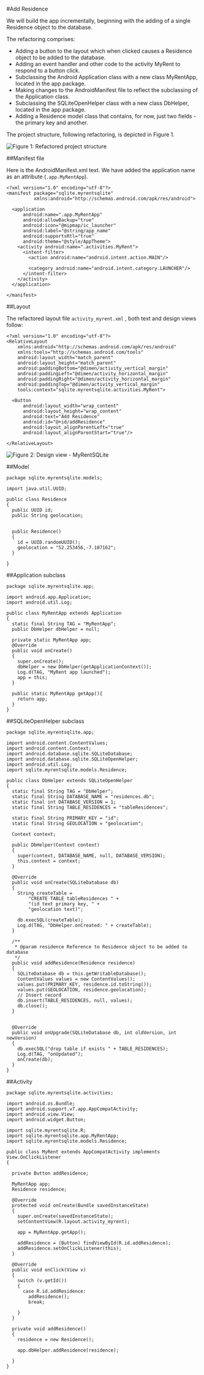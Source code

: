 #Add Residence

We will build the app incrementally, beginning with the adding of a single Residence object to the database. 

The refactoring comprises:

- Adding a button to the layout which when clicked causes a Residence object to be added to the database.
- Adding an event handler and other code to the activity MyRent to respond to a button click.
- Subclassing the Android Application class with a new class MyRentApp, located in the app package.
- Making changes to the AndroidManifest file to reflect the subclassing of the Application class.
- Subclassing the SQLiteOpenHelper class with a new class DbHelper, located in the app package.
- Adding a Residence model class that contains, for now, just two fields - the primary key and another.

The project structure, following refactoring, is depicted in Figure 1.

![Figure 1: Refactored project structure](img/11.png)

##Manifest file

Here is the AndroidManifest.xml text. We have added the application name as an attribute (`.app.MyRentApp`).

```
<?xml version="1.0" encoding="utf-8"?>
<manifest package="sqlite.myrentsqlite"
          xmlns:android="http://schemas.android.com/apk/res/android">

  <application
      android:name=".app.MyRentApp"
      android:allowBackup="true"
      android:icon="@mipmap/ic_launcher"
      android:label="@string/app_name"
      android:supportsRtl="true"
      android:theme="@style/AppTheme">
    <activity android:name=".activities.MyRent">
      <intent-filter>
        <action android:name="android.intent.action.MAIN"/>

        <category android:name="android.intent.category.LAUNCHER"/>
      </intent-filter>
    </activity>
  </application>

</manifest>

```

##Layout

The refactored layout file `activity_myrent.xml` , both text and design views follow:

```
<?xml version="1.0" encoding="utf-8"?>
<RelativeLayout
    xmlns:android="http://schemas.android.com/apk/res/android"
    xmlns:tools="http://schemas.android.com/tools"
    android:layout_width="match_parent"
    android:layout_height="match_parent"
    android:paddingBottom="@dimen/activity_vertical_margin"
    android:paddingLeft="@dimen/activity_horizontal_margin"
    android:paddingRight="@dimen/activity_horizontal_margin"
    android:paddingTop="@dimen/activity_vertical_margin"
    tools:context="sqlite.myrentsqlite.activities.MyRent">

  <Button
      android:layout_width="wrap_content"
      android:layout_height="wrap_content"
      android:text="Add Residence"
      android:id="@+id/addResidence"
      android:layout_alignParentLeft="true"
      android:layout_alignParentStart="true"/>

</RelativeLayout>

```
![Figure 2: Design view - MyRentSQLite](img/10.png)

##Model

```
package sqlite.myrentsqlite.models;

import java.util.UUID;

public class Residence
{
  public UUID id;
  public String geolocation;


  public Residence()
  {
    id = UUID.randomUUID();
    geolocation = "52.253456,-7.187162";
  }

}
```

##Application subclass

```
package sqlite.myrentsqlite.app;

import android.app.Application;
import android.util.Log;

public class MyRentApp extends Application
{
  static final String TAG = "MyRentApp";
  public DbHelper dbHelper = null;

  private static MyRentApp app;
  @Override
  public void onCreate()
  {
    super.onCreate();
    dbHelper = new DbHelper(getApplicationContext());
    Log.d(TAG, "MyRent app launched");
    app = this;
  }

  public static MyRentApp getApp(){
    return app;
  }
}
```

##SQLiteOpenHelper subclass

```
package sqlite.myrentsqlite.app;

import android.content.ContentValues;
import android.content.Context;
import android.database.sqlite.SQLiteDatabase;
import android.database.sqlite.SQLiteOpenHelper;
import android.util.Log;
import sqlite.myrentsqlite.models.Residence;

public class DbHelper extends SQLiteOpenHelper
{
  static final String TAG = "DbHelper";
  static final String DATABASE_NAME = "residences.db";
  static final int DATABASE_VERSION = 1;
  static final String TABLE_RESIDENCES = "tableResidences";

  static final String PRIMARY_KEY = "id";
  static final String GEOLOCATION = "geolocation";

  Context context;

  public DbHelper(Context context)
  {
    super(context, DATABASE_NAME, null, DATABASE_VERSION);
    this.context = context;
  }

  @Override
  public void onCreate(SQLiteDatabase db)
  {
    String createTable =
        "CREATE TABLE tableResidences " +
        "(id text primary key, " +
        "geolocation text)";

    db.execSQL(createTable);
    Log.d(TAG, "DbHelper.onCreated: " + createTable);
  }

  /**
   * @param residence Reference to Residence object to be added to database
   */
  public void addResidence(Residence residence)
  {
    SQLiteDatabase db = this.getWritableDatabase();
    ContentValues values = new ContentValues();
    values.put(PRIMARY_KEY, residence.id.toString());
    values.put(GEOLOCATION, residence.geolocation);
    // Insert record
    db.insert(TABLE_RESIDENCES, null, values);
    db.close();
  }


  @Override
  public void onUpgrade(SQLiteDatabase db, int oldVersion, int newVersion)
  {
    db.execSQL("drop table if exists " + TABLE_RESIDENCES);
    Log.d(TAG, "onUpdated");
    onCreate(db);
  }
}
```
##Activity

```
package sqlite.myrentsqlite.activities;

import android.os.Bundle;
import android.support.v7.app.AppCompatActivity;
import android.view.View;
import android.widget.Button;

import sqlite.myrentsqlite.R;
import sqlite.myrentsqlite.app.MyRentApp;
import sqlite.myrentsqlite.models.Residence;

public class MyRent extends AppCompatActivity implements View.OnClickListener
{

  private Button addResidence;

  MyRentApp app;
  Residence residence;

  @Override
  protected void onCreate(Bundle savedInstanceState)
  {
    super.onCreate(savedInstanceState);
    setContentView(R.layout.activity_myrent);

    app = MyRentApp.getApp();

    addResidence = (Button) findViewById(R.id.addResidence);
    addResidence.setOnClickListener(this);
  }

  @Override
  public void onClick(View v)
  {
    switch (v.getId())
    {
      case R.id.addResidence:
        addResidence();
        break;

    }
  }

  private void addResidence()
  {
    residence = new Residence();

    app.dbHelper.addResidence(residence);

  }
}
```
